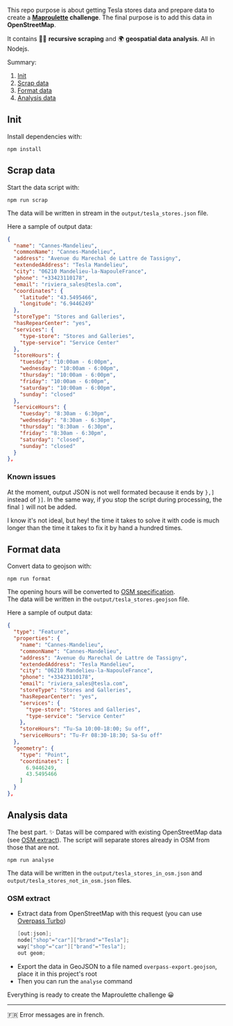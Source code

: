 This repo purpose is about getting Tesla stores data and prepare data to create a **[Maproulette](https://maproulette.org/) challenge**. The final purpose is to add this data in **OpenStreetMap**.

It contains 👨‍💻 **recursive scraping** and 🌍 **geospatial data analysis**. All in Nodejs.

Summary:

1. [Init](#init)
2. [Scrap data](#scrap-data)
3. [Format data](#format-data)
4. [Analysis data](#analysis-data)

## Init

Install dependencies with:

```
npm install
```

## Scrap data

Start the data script with:

```
npm run scrap
```

The data will be written in stream in the `output/tesla_stores.json` file.

Here a sample of output data:

```json
{
  "name": "Cannes-Mandelieu",
  "commonName": "Cannes-Mandelieu",
  "address": "Avenue du Marechal de Lattre de Tassigny",
  "extendedAddress": "Tesla Mandelieu",
  "city": "06210 Mandelieu-la-NapouleFrance",
  "phone": "+33423110178",
  "email": "riviera_sales@tesla.com",
  "coordinates": {
    "latitude": "43.5495466",
    "longitude": "6.9446249"
  },
  "storeType": "Stores and Galleries",
  "hasRepearCenter": "yes",
  "services": {
    "type-store": "Stores and Galleries",
    "type-service": "Service Center"
  },
  "storeHours": {
    "tuesday": "10:00am - 6:00pm",
    "wednesday": "10:00am - 6:00pm",
    "thursday": "10:00am - 6:00pm",
    "friday": "10:00am - 6:00pm",
    "saturday": "10:00am - 6:00pm",
    "sunday": "closed"
  },
  "serviceHours": {
    "tuesday": "8:30am - 6:30pm",
    "wednesday": "8:30am - 6:30pm",
    "thursday": "8:30am - 6:30pm",
    "friday": "8:30am - 6:30pm",
    "saturday": "closed",
    "sunday": "closed"
  }
},
```

### Known issues

At the moment, output JSON is not well formated because it ends by `},]` instead of `}]`.
In the same way, if you stop the script during processing, the final `]` will not be added.

I know it's not ideal, but hey! the time it takes to solve it with code is much longer than the time it takes to fix it by hand a hundred times.

## Format data

Convert data to geojson with:

```
npm run format
```

The opening hours will be converted to [OSM specification](https://wiki.openstreetmap.org/wiki/Key:opening_hours).\
The data will be written in the `output/tesla_stores.geojson` file.

Here a sample of output data:

```json
{
  "type": "Feature",
  "properties": {
    "name": "Cannes-Mandelieu",
    "commonName": "Cannes-Mandelieu",
    "address": "Avenue du Marechal de Lattre de Tassigny",
    "extendedAddress": "Tesla Mandelieu",
    "city": "06210 Mandelieu-la-NapouleFrance",
    "phone": "+33423110178",
    "email": "riviera_sales@tesla.com",
    "storeType": "Stores and Galleries",
    "hasRepearCenter": "yes",
    "services": {
      "type-store": "Stores and Galleries",
      "type-service": "Service Center"
    },
    "storeHours": "Tu-Sa 10:00-18:00; Su off",
    "serviceHours": "Tu-Fr 08:30-18:30; Sa-Su off"
  },
  "geometry": {
    "type": "Point",
    "coordinates": [
      6.9446249,
      43.5495466
    ]
  }
},
```

## Analysis data

The best part. ✨
Datas will be compared with existing OpenStreetMap data (see [OSM extract](#osm-extract)). The script will separate stores already in OSM from those that are not.

```
npm run analyse
```

The data will be written in the `output/tesla_stores_in_osm.json` and `output/tesla_stores_not_in_osm.json` files.

### OSM extract

- Extract data from OpenStreetMap with this request (you can use [Overpass Turbo](https://overpass-turbo.eu/))
  ```c
  [out:json];
  node["shop"="car"]["brand"="Tesla"];
  way["shop"="car"]["brand"="Tesla"];
  out geom;
  ```
- Export the data in GeoJSON to a file named `overpass-export.geojson`, place it in this project's root
- Then you can run the `analyse` command

Everything is ready to create the Maproulette challenge 😀

---

🇫🇷 Error messages are in french.
